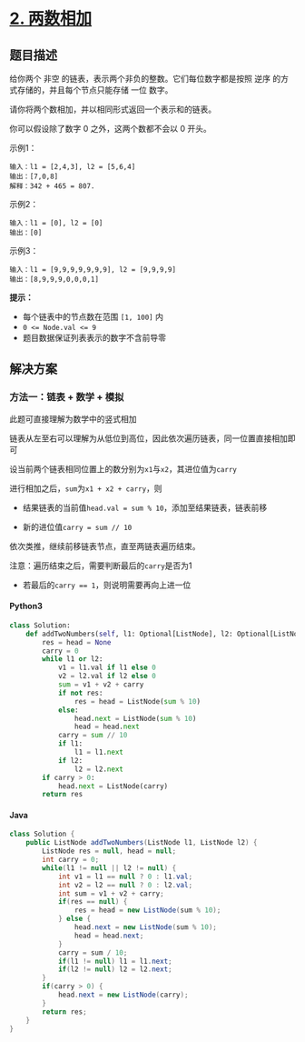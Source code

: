 # [2. 两数相加](https://leetcode.cn/problems/add-two-numbers/)

## 题目描述

给你两个 非空 的链表，表示两个非负的整数。它们每位数字都是按照 逆序 的方式存储的，并且每个节点只能存储 一位 数字。

请你将两个数相加，并以相同形式返回一个表示和的链表。

你可以假设除了数字 0 之外，这两个数都不会以 0 开头。

示例1：

```
输入：l1 = [2,4,3], l2 = [5,6,4]
输出：[7,0,8]
解释：342 + 465 = 807.
```

示例2：

```
输入：l1 = [0], l2 = [0]
输出：[0]
```

示例3：

```
输入：l1 = [9,9,9,9,9,9,9], l2 = [9,9,9,9]
输出：[8,9,9,9,0,0,0,1]
```

**提示：**

- 每个链表中的节点数在范围 `[1, 100]` 内
- `0 <= Node.val <= 9`
- 题目数据保证列表表示的数字不含前导零

## 解决方案

### 方法一：链表 + 数学 + 模拟

此题可直接理解为数学中的竖式相加

链表从左至右可以理解为从低位到高位，因此依次遍历链表，同一位置直接相加即可

设当前两个链表相同位置上的数分别为`x1`与`x2`，其进位值为`carry`

进行相加之后，`sum`为`x1 + x2 + carry`，则

- 结果链表的当前值`head.val = sum % 10`，添加至结果链表，链表前移
  
- 新的进位值`carry = sum // 10`
  

依次类推，继续前移链表节点，直至两链表遍历结束。

注意：遍历结束之后，需要判断最后的`carry`是否为1

- 若最后的`carry == 1`，则说明需要再向上进一位

#### Python3

```python
class Solution:
    def addTwoNumbers(self, l1: Optional[ListNode], l2: Optional[ListNode]) -> Optional[ListNode]:
        res = head = None
        carry = 0
        while l1 or l2:
            v1 = l1.val if l1 else 0
            v2 = l2.val if l2 else 0
            sum = v1 + v2 + carry
            if not res:
                res = head = ListNode(sum % 10)
            else:
                head.next = ListNode(sum % 10)
                head = head.next
            carry = sum // 10
            if l1:
                l1 = l1.next
            if l2:
                l2 = l2.next
        if carry > 0:
            head.next = ListNode(carry)
        return res
```

#### Java

```java
class Solution {
    public ListNode addTwoNumbers(ListNode l1, ListNode l2) {
        ListNode res = null, head = null;
        int carry = 0;
        while(l1 != null || l2 != null) {
            int v1 = l1 == null ? 0 : l1.val;
            int v2 = l2 == null ? 0 : l2.val;
            int sum = v1 + v2 + carry;
            if(res == null) {
                res = head = new ListNode(sum % 10);
            } else {
                head.next = new ListNode(sum % 10);
                head = head.next;
            }
            carry = sum / 10;
            if(l1 != null) l1 = l1.next;
            if(l2 != null) l2 = l2.next;
        }
        if(carry > 0) {
            head.next = new ListNode(carry);
        }
        return res;
    }
}
```

